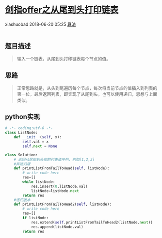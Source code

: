 <div class="blog-article">
    <h1><a href="p.html?p=算法/3剑指offer之从尾到头打印链表" class="title">剑指offer之从尾到头打印链表</a></h1>
    <span class="author">xiashuobad</span>
    <span class="time">2018-06-20 05:25</span>
    <span><a href="tags.html?t=算法" class="tag">算法</a></span>
    </div>
<br/>

## 题目描述 ##
> 输入一个链表，从尾到头打印链表每个节点的值。
## 思路 ##
> 正常思路就是，从头到尾遍历每个节点，每次将当前节点的值插入到列表的第一位，最后返回列表，即实现了从尾到头。也可以使用递归，思想与上面类似。
## python实现 ##

```python
# -*- coding:utf-8 -*-
class ListNode:
    def __init__(self, x):
        self.val = x
        self.next = None

class Solution:
    # 返回从尾部到头部的列表值序列，例如[1,2,3]
    #非递归版
    def printListFromTailToHead(self, listNode):
        # write code here
        res=[]
        while listNode:
            res.insert(0,listNode.val)
            listNode=listNode.next
        return res
    #递归版本
    def printListFromTailToHead2(self, listNode):
        # write code here
        res=[]
        if listNode:
            res.extend(self.printListFromTailToHead2(listNode.next))
            res.append(listNode.val)
        return res
```